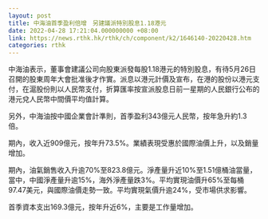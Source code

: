 ```yaml
---
layout: post
title: 中海油首季盈利倍增　另建議派特別股息1.18港元
date: 2022-04-28 17:21:04.000000000 +08:00
link: https://news.rthk.hk/rthk/ch/component/k2/1646140-20220428.htm
categories: rthk
---
```


中海油表示，董事會建議公司向股東派發每股1.18港元的特別股息，有待5月26日召開的股東周年大會批准後才作實。派息以港元計價及宣布，在港的股份以港元支付，在滬股份則以人民幣支付，折算匯率按宣派股息日前一星期的人民銀行公布的港元兌人民幣中間價平均值計算。

另外，中海油按中國企業會計準則，首季盈利343億元人民幣，按年急升約1.3倍。

期內，收入近909億元，按年升73.5%。業績表現受惠於國際油價上升，以及銷量增加。

期內，油氣銷售收入升逾70%至823.8億元。淨產量升近10%至1.51億桶油當量，當中，中國淨產量升逾15%，海外淨產量跌3%。平均實現油價升65%至每桶97.47美元，與國際油價走勢一致。平均實現氣價升逾24%，受市場供求影響。

首季資本支出169.3億元，按年升近6%，主要是工作量增加。
